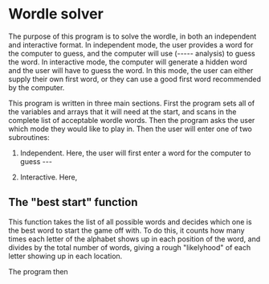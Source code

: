 # Wordle solver #

The purpose of this program is to solve the wordle, in both
an independent and interactive format. In independent mode, the 
user provides a word for the computer to guess, and the computer 
will use (----- analysis) to guess the word. In interactive mode,
the computer will generate a hidden word and the user will have to 
guess the word. In this mode, the user can either supply their own 
first word, or they can use a good first word recommended by the 
computer.

This program is written in three main sections. First the program sets 
all of the variables and arrays that it will need at the start, and scans 
in the complete list of acceptable wordle words. Then the program asks the 
user which mode they would like to play in. Then the user will enter one 
of two subroutines:

1. Independent. Here, the user will first enter a word for the computer to 
guess ---

2. Interactive. Here, 

## The "best start" function ##

This function takes the list of all possible words and decides 
which one is the best word to start the game off with. To do this, 
it counts how many times each letter of the alphabet shows up in 
each position of the word, and divides by the total number of words, 
giving a rough "likelyhood" of each letter showing up in each location.

The program then 
